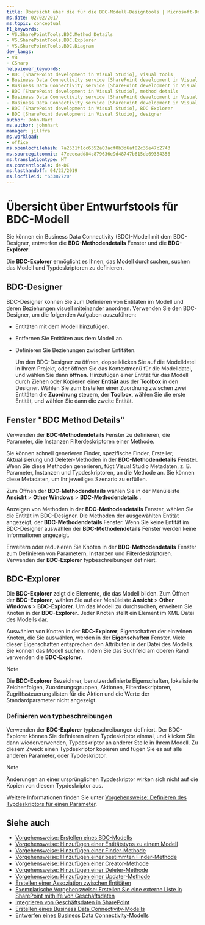 ```yaml
---
title: Übersicht über die für die BDC-Modell-Designtools | Microsoft-Dokumentation
ms.date: 02/02/2017
ms.topic: conceptual
f1_keywords:
- VS.SharePointTools.BDC.Method_Details
- VS.SharePointTools.BDC.Explorer
- VS.SharePointTools.BDC.Diagram
dev_langs:
- VB
- CSharp
helpviewer_keywords:
- BDC [SharePoint development in Visual Studio], visual tools
- Business Data Connectivity service [SharePoint development in Visual Studio], visual tools
- Business Data Connectivity service [SharePoint development in Visual Studio], BDC Explorer
- BDC [SharePoint development in Visual Studio], method details
- Business Data Connectivity service [SharePoint development in Visual Studio], designer
- Business Data Connectivity service [SharePoint development in Visual Studio], method details
- BDC [SharePoint development in Visual Studio], BDC Explorer
- BDC [SharePoint development in Visual Studio], designer
author: John-Hart
ms.author: johnhart
manager: jillfra
ms.workload:
- office
ms.openlocfilehash: 7a2531f1cc6352a03acf0b3d6af82c35e47c2743
ms.sourcegitcommit: 47eeeeadd84c879636e9d48747b615de69384356
ms.translationtype: HT
ms.contentlocale: de-DE
ms.lasthandoff: 04/23/2019
ms.locfileid: "63387720"
---
```

# <a name="bdc-model-design-tools-overview"></a>Übersicht über Entwurfstools für BDC-Modell
  Sie können ein Business Data Connectivity (BDC)-Modell mit dem BDC-Designer, entwerfen die **BDC-Methodendetails** Fenster und die **BDC-Explorer**.

 Die **BDC-Explorer** ermöglicht es Ihnen, das Modell durchsuchen, suchen das Modell und Typdeskriptoren zu definieren.

## <a name="bdc-designer"></a>BDC-Designer
 BDC-Designer können Sie zum Definieren von Entitäten im Modell und deren Beziehungen visuell miteinander anordnen. Verwenden Sie den BDC-Designer, um die folgenden Aufgaben auszuführen:

- Entitäten mit dem Modell hinzufügen.

- Entfernen Sie Entitäten aus dem Modell an.

- Definieren Sie Beziehungen zwischen Entitäten.

  Um den BDC-Designer zu öffnen, doppelklicken Sie auf die Modelldatei in Ihrem Projekt, oder öffnen Sie das Kontextmenü für die Modelldatei, und wählen Sie dann **öffnen**. Hinzufügen einer Entität für das Modell durch Ziehen oder Kopieren einer **Entität** aus der **Toolbox** in den Designer. Wählen Sie zum Erstellen einer Zuordnung zwischen zwei Entitäten die **Zuordnung** steuern, der **Toolbox**, wählen Sie die erste Entität, und wählen Sie dann die zweite Entität.

## <a name="bdc-method-details-window"></a>Fenster "BDC Method Details"
 Verwenden der **BDC-Methodendetails** Fenster zu definieren, die Parameter, die Instanzen Filterdeskriptoren einer Methode.

 Sie können schnell generieren Finder, spezifische Finder, Ersteller, Aktualisierung und Deleter-Methoden in der **BDC-Methodendetails** Fenster. Wenn Sie diese Methoden generieren, fügt Visual Studio Metadaten, z. B. Parameter, Instanzen und Typdeskriptoren, an die Methode an. Sie können diese Metadaten, um Ihr jeweiliges Szenario zu erfüllen.

 Zum Öffnen der **BDC-Methodendetails** wählen Sie in der Menüleiste **Ansicht** > **Other Windows** > **BDC-Methodendetails** .

 Anzeigen von Methoden in der **BDC-Methodendetails** Fenster, wählen Sie die Entität im BDC-Designer. Die Methoden der ausgewählten Entität angezeigt, der **BDC-Methodendetails** Fenster. Wenn Sie keine Entität im BDC-Designer auswählen der **BDC-Methodendetails** Fenster werden keine Informationen angezeigt.

 Erweitern oder reduzieren Sie Knoten in der **BDC-Methodendetails** Fenster zum Definieren von Parametern, Instanzen und Filterdeskriptoren. Verwenden der **BDC-Explorer** typbeschreibungen definiert.

## <a name="bdc-explorer"></a>BDC-Explorer
 Die **BDC-Explorer** zeigt die Elemente, die das Modell bilden. Zum Öffnen der **BDC-Explorer**, wählen Sie auf der Menüleiste **Ansicht** > **Other Windows** > **BDC-Explorer**. Um das Modell zu durchsuchen, erweitern Sie Knoten in der **BDC-Explorer**. Jeder Knoten stellt ein Element im XML-Datei des Modells dar.

 Auswählen von Knoten in der **BDC-Explorer**, Eigenschaften der einzelnen Knoten, die Sie auswählen, werden in der **Eigenschaften** Fenster. Viele dieser Eigenschaften entsprechen den Attributen in der Datei des Modells. Sie können das Modell suchen, indem Sie das Suchfeld am oberen Rand verwenden die **BDC-Explorer**.

> [!NOTE]
> Die **BDC-Explorer** Bezeichner, benutzerdefinierte Eigenschaften, lokalisierte Zeichenfolgen, Zuordnungsgruppen, Aktionen, Filterdeskriptoren, Zugriffssteuerungslisten für die Aktion und die Werte der Standardparameter nicht angezeigt.

### <a name="define-type-descriptors"></a>Definieren von typbeschreibungen
 Verwenden der **BDC-Explorer** typbeschreibungen definiert. Der BDC-Explorer können Sie definieren einen Typdeskriptor einmal, und klicken Sie dann wiederverwenden, Typdeskriptor an anderer Stelle in Ihrem Modell. Zu diesem Zweck einen Typdeskriptor kopieren und fügen Sie es auf alle anderen Parameter, oder Typdeskriptor.

> [!NOTE]
> Änderungen an einer ursprünglichen Typdeskriptor wirken sich nicht auf die Kopien von diesem Typdeskriptor aus.

 Weitere Informationen finden Sie unter [Vorgehensweise: Definieren des Typdeskriptors für einen Parameter](../sharepoint/how-to-define-the-type-descriptor-of-a-parameter.md).

## <a name="see-also"></a>Siehe auch
- [Vorgehensweise: Erstellen eines BDC-Modells](../sharepoint/how-to-create-a-bdc-model.md)
- [Vorgehensweise: Hinzufügen einer Entitätstyps zu einem Modell](../sharepoint/how-to-add-an-entity-to-a-model.md)
- [Vorgehensweise: Hinzufügen einer Finder-Methode](../sharepoint/how-to-add-a-finder-method.md)
- [Vorgehensweise: Hinzufügen einer bestimmten Finder-Methode](../sharepoint/how-to-add-a-specific-finder-method.md)
- [Vorgehensweise: Hinzufügen einer Creator-Methode](../sharepoint/how-to-add-a-creator-method.md)
- [Vorgehensweise: Hinzufügen einer Deleter-Methode](../sharepoint/how-to-add-a-deleter-method.md)
- [Vorgehensweise: Hinzufügen einer Updater-Methode](../sharepoint/how-to-add-an-updater-method.md)
- [Erstellen einer Assoziation zwischen Entitäten](../sharepoint/creating-an-association-between-entities.md)
- [Exemplarische Vorgehensweise: Erstellen Sie eine externe Liste in SharePoint mithilfe von Geschäftsdaten](../sharepoint/walkthrough-creating-an-external-list-in-sharepoint-by-using-business-data.md)
- [Integrieren von Geschäftsdaten in SharePoint](../sharepoint/integrating-business-data-into-sharepoint.md)
- [Erstellen eines Business Data Connectivity-Modells](../sharepoint/creating-a-business-data-connectivity-model.md)
- [Entwerfen eines Business Data Connectivity-Modells](../sharepoint/designing-a-business-data-connectivity-model.md)
